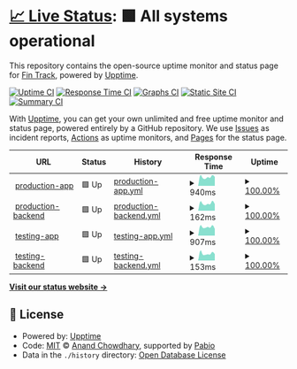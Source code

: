 # [📈 Live Status](https://fin-track.github.io/upptime): <!--live status--> **🟩 All systems operational**

This repository contains the open-source uptime monitor and status page for [Fin Track](https://fin-track.github.io/upptime), powered by [Upptime](https://github.com/upptime/upptime).

[![Uptime CI](https://github.com/fin-track/upptime/workflows/Uptime%20CI/badge.svg)](https://github.com/fin-track/upptime/actions?query=workflow%3A%22Uptime+CI%22)
[![Response Time CI](https://github.com/fin-track/upptime/workflows/Response%20Time%20CI/badge.svg)](https://github.com/fin-track/upptime/actions?query=workflow%3A%22Response+Time+CI%22)
[![Graphs CI](https://github.com/fin-track/upptime/workflows/Graphs%20CI/badge.svg)](https://github.com/fin-track/upptime/actions?query=workflow%3A%22Graphs+CI%22)
[![Static Site CI](https://github.com/fin-track/upptime/workflows/Static%20Site%20CI/badge.svg)](https://github.com/fin-track/upptime/actions?query=workflow%3A%22Static+Site+CI%22)
[![Summary CI](https://github.com/fin-track/upptime/workflows/Summary%20CI/badge.svg)](https://github.com/fin-track/upptime/actions?query=workflow%3A%22Summary+CI%22)

With [Upptime](https://upptime.js.org), you can get your own unlimited and free uptime monitor and status page, powered entirely by a GitHub repository. We use [Issues](https://github.com/fin-track/upptime/issues) as incident reports, [Actions](https://github.com/fin-track/upptime/actions) as uptime monitors, and [Pages](https://fin-track.github.io/upptime) for the status page.

<!--start: status pages-->
<!-- This summary is generated by Upptime (https://github.com/upptime/upptime) -->
<!-- Do not edit this manually, your changes will be overwritten -->
<!-- prettier-ignore -->
| URL | Status | History | Response Time | Uptime |
| --- | ------ | ------- | ------------- | ------ |
| <img alt="" src="https://icons.duckduckgo.com/ip3/app.fin-track.ru.ico" height="13"> [production-app](https://app.fin-track.ru/endpoints/health) | 🟩 Up | [production-app.yml](https://github.com/fin-track/upptime/commits/HEAD/history/production-app.yml) | <details><summary><img alt="Response time graph" src="./graphs/production-app/response-time-week.png" height="20"> 940ms</summary><br><a href="https://fin-track.github.io/upptime/history/production-app"><img alt="Response time 964" src="https://img.shields.io/endpoint?url=https%3A%2F%2Fraw.githubusercontent.com%2Ffin-track%2Fupptime%2FHEAD%2Fapi%2Fproduction-app%2Fresponse-time.json"></a><br><a href="https://fin-track.github.io/upptime/history/production-app"><img alt="24-hour response time 953" src="https://img.shields.io/endpoint?url=https%3A%2F%2Fraw.githubusercontent.com%2Ffin-track%2Fupptime%2FHEAD%2Fapi%2Fproduction-app%2Fresponse-time-day.json"></a><br><a href="https://fin-track.github.io/upptime/history/production-app"><img alt="7-day response time 940" src="https://img.shields.io/endpoint?url=https%3A%2F%2Fraw.githubusercontent.com%2Ffin-track%2Fupptime%2FHEAD%2Fapi%2Fproduction-app%2Fresponse-time-week.json"></a><br><a href="https://fin-track.github.io/upptime/history/production-app"><img alt="30-day response time 957" src="https://img.shields.io/endpoint?url=https%3A%2F%2Fraw.githubusercontent.com%2Ffin-track%2Fupptime%2FHEAD%2Fapi%2Fproduction-app%2Fresponse-time-month.json"></a><br><a href="https://fin-track.github.io/upptime/history/production-app"><img alt="1-year response time 964" src="https://img.shields.io/endpoint?url=https%3A%2F%2Fraw.githubusercontent.com%2Ffin-track%2Fupptime%2FHEAD%2Fapi%2Fproduction-app%2Fresponse-time-year.json"></a></details> | <details><summary><a href="https://fin-track.github.io/upptime/history/production-app">100.00%</a></summary><a href="https://fin-track.github.io/upptime/history/production-app"><img alt="All-time uptime 99.53%" src="https://img.shields.io/endpoint?url=https%3A%2F%2Fraw.githubusercontent.com%2Ffin-track%2Fupptime%2FHEAD%2Fapi%2Fproduction-app%2Fuptime.json"></a><br><a href="https://fin-track.github.io/upptime/history/production-app"><img alt="24-hour uptime 100.00%" src="https://img.shields.io/endpoint?url=https%3A%2F%2Fraw.githubusercontent.com%2Ffin-track%2Fupptime%2FHEAD%2Fapi%2Fproduction-app%2Fuptime-day.json"></a><br><a href="https://fin-track.github.io/upptime/history/production-app"><img alt="7-day uptime 100.00%" src="https://img.shields.io/endpoint?url=https%3A%2F%2Fraw.githubusercontent.com%2Ffin-track%2Fupptime%2FHEAD%2Fapi%2Fproduction-app%2Fuptime-week.json"></a><br><a href="https://fin-track.github.io/upptime/history/production-app"><img alt="30-day uptime 100.00%" src="https://img.shields.io/endpoint?url=https%3A%2F%2Fraw.githubusercontent.com%2Ffin-track%2Fupptime%2FHEAD%2Fapi%2Fproduction-app%2Fuptime-month.json"></a><br><a href="https://fin-track.github.io/upptime/history/production-app"><img alt="1-year uptime 99.53%" src="https://img.shields.io/endpoint?url=https%3A%2F%2Fraw.githubusercontent.com%2Ffin-track%2Fupptime%2FHEAD%2Fapi%2Fproduction-app%2Fuptime-year.json"></a></details>
| <img alt="" src="https://icons.duckduckgo.com/ip3/app.fin-track.ru.ico" height="13"> [production-backend](https://app.fin-track.ru/api/health) | 🟩 Up | [production-backend.yml](https://github.com/fin-track/upptime/commits/HEAD/history/production-backend.yml) | <details><summary><img alt="Response time graph" src="./graphs/production-backend/response-time-week.png" height="20"> 162ms</summary><br><a href="https://fin-track.github.io/upptime/history/production-backend"><img alt="Response time 162" src="https://img.shields.io/endpoint?url=https%3A%2F%2Fraw.githubusercontent.com%2Ffin-track%2Fupptime%2FHEAD%2Fapi%2Fproduction-backend%2Fresponse-time.json"></a><br><a href="https://fin-track.github.io/upptime/history/production-backend"><img alt="24-hour response time 147" src="https://img.shields.io/endpoint?url=https%3A%2F%2Fraw.githubusercontent.com%2Ffin-track%2Fupptime%2FHEAD%2Fapi%2Fproduction-backend%2Fresponse-time-day.json"></a><br><a href="https://fin-track.github.io/upptime/history/production-backend"><img alt="7-day response time 162" src="https://img.shields.io/endpoint?url=https%3A%2F%2Fraw.githubusercontent.com%2Ffin-track%2Fupptime%2FHEAD%2Fapi%2Fproduction-backend%2Fresponse-time-week.json"></a><br><a href="https://fin-track.github.io/upptime/history/production-backend"><img alt="30-day response time 168" src="https://img.shields.io/endpoint?url=https%3A%2F%2Fraw.githubusercontent.com%2Ffin-track%2Fupptime%2FHEAD%2Fapi%2Fproduction-backend%2Fresponse-time-month.json"></a><br><a href="https://fin-track.github.io/upptime/history/production-backend"><img alt="1-year response time 162" src="https://img.shields.io/endpoint?url=https%3A%2F%2Fraw.githubusercontent.com%2Ffin-track%2Fupptime%2FHEAD%2Fapi%2Fproduction-backend%2Fresponse-time-year.json"></a></details> | <details><summary><a href="https://fin-track.github.io/upptime/history/production-backend">100.00%</a></summary><a href="https://fin-track.github.io/upptime/history/production-backend"><img alt="All-time uptime 99.53%" src="https://img.shields.io/endpoint?url=https%3A%2F%2Fraw.githubusercontent.com%2Ffin-track%2Fupptime%2FHEAD%2Fapi%2Fproduction-backend%2Fuptime.json"></a><br><a href="https://fin-track.github.io/upptime/history/production-backend"><img alt="24-hour uptime 100.00%" src="https://img.shields.io/endpoint?url=https%3A%2F%2Fraw.githubusercontent.com%2Ffin-track%2Fupptime%2FHEAD%2Fapi%2Fproduction-backend%2Fuptime-day.json"></a><br><a href="https://fin-track.github.io/upptime/history/production-backend"><img alt="7-day uptime 100.00%" src="https://img.shields.io/endpoint?url=https%3A%2F%2Fraw.githubusercontent.com%2Ffin-track%2Fupptime%2FHEAD%2Fapi%2Fproduction-backend%2Fuptime-week.json"></a><br><a href="https://fin-track.github.io/upptime/history/production-backend"><img alt="30-day uptime 100.00%" src="https://img.shields.io/endpoint?url=https%3A%2F%2Fraw.githubusercontent.com%2Ffin-track%2Fupptime%2FHEAD%2Fapi%2Fproduction-backend%2Fuptime-month.json"></a><br><a href="https://fin-track.github.io/upptime/history/production-backend"><img alt="1-year uptime 99.53%" src="https://img.shields.io/endpoint?url=https%3A%2F%2Fraw.githubusercontent.com%2Ffin-track%2Fupptime%2FHEAD%2Fapi%2Fproduction-backend%2Fuptime-year.json"></a></details>
| <img alt="" src="https://icons.duckduckgo.com/ip3/testing.fin-track.ru.ico" height="13"> [testing-app](https://testing.fin-track.ru/endpoints/health) | 🟩 Up | [testing-app.yml](https://github.com/fin-track/upptime/commits/HEAD/history/testing-app.yml) | <details><summary><img alt="Response time graph" src="./graphs/testing-app/response-time-week.png" height="20"> 907ms</summary><br><a href="https://fin-track.github.io/upptime/history/testing-app"><img alt="Response time 931" src="https://img.shields.io/endpoint?url=https%3A%2F%2Fraw.githubusercontent.com%2Ffin-track%2Fupptime%2FHEAD%2Fapi%2Ftesting-app%2Fresponse-time.json"></a><br><a href="https://fin-track.github.io/upptime/history/testing-app"><img alt="24-hour response time 711" src="https://img.shields.io/endpoint?url=https%3A%2F%2Fraw.githubusercontent.com%2Ffin-track%2Fupptime%2FHEAD%2Fapi%2Ftesting-app%2Fresponse-time-day.json"></a><br><a href="https://fin-track.github.io/upptime/history/testing-app"><img alt="7-day response time 907" src="https://img.shields.io/endpoint?url=https%3A%2F%2Fraw.githubusercontent.com%2Ffin-track%2Fupptime%2FHEAD%2Fapi%2Ftesting-app%2Fresponse-time-week.json"></a><br><a href="https://fin-track.github.io/upptime/history/testing-app"><img alt="30-day response time 922" src="https://img.shields.io/endpoint?url=https%3A%2F%2Fraw.githubusercontent.com%2Ffin-track%2Fupptime%2FHEAD%2Fapi%2Ftesting-app%2Fresponse-time-month.json"></a><br><a href="https://fin-track.github.io/upptime/history/testing-app"><img alt="1-year response time 931" src="https://img.shields.io/endpoint?url=https%3A%2F%2Fraw.githubusercontent.com%2Ffin-track%2Fupptime%2FHEAD%2Fapi%2Ftesting-app%2Fresponse-time-year.json"></a></details> | <details><summary><a href="https://fin-track.github.io/upptime/history/testing-app">100.00%</a></summary><a href="https://fin-track.github.io/upptime/history/testing-app"><img alt="All-time uptime 99.54%" src="https://img.shields.io/endpoint?url=https%3A%2F%2Fraw.githubusercontent.com%2Ffin-track%2Fupptime%2FHEAD%2Fapi%2Ftesting-app%2Fuptime.json"></a><br><a href="https://fin-track.github.io/upptime/history/testing-app"><img alt="24-hour uptime 100.00%" src="https://img.shields.io/endpoint?url=https%3A%2F%2Fraw.githubusercontent.com%2Ffin-track%2Fupptime%2FHEAD%2Fapi%2Ftesting-app%2Fuptime-day.json"></a><br><a href="https://fin-track.github.io/upptime/history/testing-app"><img alt="7-day uptime 100.00%" src="https://img.shields.io/endpoint?url=https%3A%2F%2Fraw.githubusercontent.com%2Ffin-track%2Fupptime%2FHEAD%2Fapi%2Ftesting-app%2Fuptime-week.json"></a><br><a href="https://fin-track.github.io/upptime/history/testing-app"><img alt="30-day uptime 100.00%" src="https://img.shields.io/endpoint?url=https%3A%2F%2Fraw.githubusercontent.com%2Ffin-track%2Fupptime%2FHEAD%2Fapi%2Ftesting-app%2Fuptime-month.json"></a><br><a href="https://fin-track.github.io/upptime/history/testing-app"><img alt="1-year uptime 99.54%" src="https://img.shields.io/endpoint?url=https%3A%2F%2Fraw.githubusercontent.com%2Ffin-track%2Fupptime%2FHEAD%2Fapi%2Ftesting-app%2Fuptime-year.json"></a></details>
| <img alt="" src="https://icons.duckduckgo.com/ip3/testing.fin-track.ru.ico" height="13"> [testing-backend](https://testing.fin-track.ru/api/health) | 🟩 Up | [testing-backend.yml](https://github.com/fin-track/upptime/commits/HEAD/history/testing-backend.yml) | <details><summary><img alt="Response time graph" src="./graphs/testing-backend/response-time-week.png" height="20"> 153ms</summary><br><a href="https://fin-track.github.io/upptime/history/testing-backend"><img alt="Response time 166" src="https://img.shields.io/endpoint?url=https%3A%2F%2Fraw.githubusercontent.com%2Ffin-track%2Fupptime%2FHEAD%2Fapi%2Ftesting-backend%2Fresponse-time.json"></a><br><a href="https://fin-track.github.io/upptime/history/testing-backend"><img alt="24-hour response time 141" src="https://img.shields.io/endpoint?url=https%3A%2F%2Fraw.githubusercontent.com%2Ffin-track%2Fupptime%2FHEAD%2Fapi%2Ftesting-backend%2Fresponse-time-day.json"></a><br><a href="https://fin-track.github.io/upptime/history/testing-backend"><img alt="7-day response time 153" src="https://img.shields.io/endpoint?url=https%3A%2F%2Fraw.githubusercontent.com%2Ffin-track%2Fupptime%2FHEAD%2Fapi%2Ftesting-backend%2Fresponse-time-week.json"></a><br><a href="https://fin-track.github.io/upptime/history/testing-backend"><img alt="30-day response time 149" src="https://img.shields.io/endpoint?url=https%3A%2F%2Fraw.githubusercontent.com%2Ffin-track%2Fupptime%2FHEAD%2Fapi%2Ftesting-backend%2Fresponse-time-month.json"></a><br><a href="https://fin-track.github.io/upptime/history/testing-backend"><img alt="1-year response time 166" src="https://img.shields.io/endpoint?url=https%3A%2F%2Fraw.githubusercontent.com%2Ffin-track%2Fupptime%2FHEAD%2Fapi%2Ftesting-backend%2Fresponse-time-year.json"></a></details> | <details><summary><a href="https://fin-track.github.io/upptime/history/testing-backend">100.00%</a></summary><a href="https://fin-track.github.io/upptime/history/testing-backend"><img alt="All-time uptime 99.54%" src="https://img.shields.io/endpoint?url=https%3A%2F%2Fraw.githubusercontent.com%2Ffin-track%2Fupptime%2FHEAD%2Fapi%2Ftesting-backend%2Fuptime.json"></a><br><a href="https://fin-track.github.io/upptime/history/testing-backend"><img alt="24-hour uptime 100.00%" src="https://img.shields.io/endpoint?url=https%3A%2F%2Fraw.githubusercontent.com%2Ffin-track%2Fupptime%2FHEAD%2Fapi%2Ftesting-backend%2Fuptime-day.json"></a><br><a href="https://fin-track.github.io/upptime/history/testing-backend"><img alt="7-day uptime 100.00%" src="https://img.shields.io/endpoint?url=https%3A%2F%2Fraw.githubusercontent.com%2Ffin-track%2Fupptime%2FHEAD%2Fapi%2Ftesting-backend%2Fuptime-week.json"></a><br><a href="https://fin-track.github.io/upptime/history/testing-backend"><img alt="30-day uptime 100.00%" src="https://img.shields.io/endpoint?url=https%3A%2F%2Fraw.githubusercontent.com%2Ffin-track%2Fupptime%2FHEAD%2Fapi%2Ftesting-backend%2Fuptime-month.json"></a><br><a href="https://fin-track.github.io/upptime/history/testing-backend"><img alt="1-year uptime 99.54%" src="https://img.shields.io/endpoint?url=https%3A%2F%2Fraw.githubusercontent.com%2Ffin-track%2Fupptime%2FHEAD%2Fapi%2Ftesting-backend%2Fuptime-year.json"></a></details>

<!--end: status pages-->

[**Visit our status website →**](https://fin-track.github.io/upptime)

## 📄 License

- Powered by: [Upptime](https://github.com/upptime/upptime)
- Code: [MIT](./LICENSE) © [Anand Chowdhary](https://anandchowdhary.com), supported by [Pabio](https://pabio.com)
- Data in the `./history` directory: [Open Database License](https://opendatacommons.org/licenses/odbl/1-0/)
